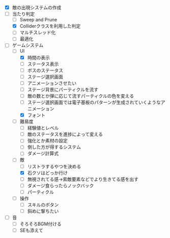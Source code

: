 - [x] 敵の出現システムの作成
- [ ] 当たり判定
  - [ ] Sweep and Prune
  - [x] Colliderクラスを利用した判定
  - [ ] マルチスレッド化
  - [ ] 最適化
- [ ] ゲームシステム
  - [ ] UI
    - [x] 時間の表示
    - [ ] ステータス表示
    - [ ] ボスのステータス
    - [ ] ステージ選択画面
    - [ ] アニメーションさせたい
    - [ ] ステージ背景にパーティクルを流す
    - [ ] 敵の数とか弾に応じて流すパーティクルの色を変える
    - [ ] ステージ選択画面では電子基板のパターンが生成されていくようなアニメーション
    - [x] フォント
  - [ ] 難易度
    - [ ] 経験値とレベル
    - [ ] 敵のステータスを進捗によって変える
    - [ ] 強化とか素材の設定
    - [ ] 倒した方が得するシステム
    - [ ] ダメージ計算式
  - [ ] 敵
    - [ ] リストラするやつを決める
    - [x] 石クソはどっか行け
    - [ ] 無視されてる感->索敵要素などでより生きてる感を出す
    - [ ] ダメージ食らったらノックバック
    - [ ] パーティクル
  - [ ] 操作
    - [ ] スキルのボタン
    - [ ] 斜めに撃ちたい
- [ ] 音
  - [ ] そろそろBGM付ける
  - [ ] SEも添えて